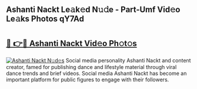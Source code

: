 ## Ashanti Nackt Le𝚊k𝚎d N𝚞𝚍e - Part-Umf Vid𝚎o Le𝚊ks Photos qY7Ad

# <h2><a href="http://fb75tks.evod.top/?m=Ashanti+Nackt">🔗 👉🔴 Ashanti Nackt Vid𝚎o Ph𝚘t𝚘s</a></h2>

[![Ashanti Nackt N𝚞d𝚎s](https://i.imgur.com/8V9OHl7.gif)](http://fb75tks.evod.top/?m=Ashanti+Nackt)
Social media personality Ashanti Nackt and content creator, famed for publishing dance and lifestyle material through viral dance trends and brief videos. Social media Ashanti Nackt has become an important platform for public figures to engage with their followers. 
